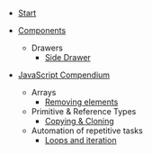 <!-- docs/_sidebar.md -->

* [Start](/)
* [Components](components/_getting-started.md)
    * Drawers
         * [Side Drawer](components/side-drawer.md)

* [JavaScript Compendium](javascript-compendium/_getting-started.md)
    * Arrays
        * [Removing elements](javascript-compendium/array-removing-elements.md)
    * Primitive & Reference Types
        * [Copying & Cloning](javascript-compendium/copying-cloning.md)
    * Automation of repetitive tasks
        * [Loops and iteration](javascript-compendium/loops-and-iteration.md)
